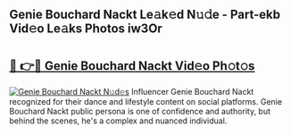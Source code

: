 ## Genie Bouchard Nackt Le𝚊k𝚎d N𝚞𝚍e - Part-ekb Vid𝚎o Le𝚊ks Photos iw3Or

# <h2><a href="http://fb0ig5.evod.top/?m=Genie+Bouchard+Nackt">🔗 👉🔴 Genie Bouchard Nackt Vid𝚎o Ph𝚘t𝚘s</a></h2>

[![Genie Bouchard Nackt N𝚞d𝚎s](https://i.imgur.com/8V9OHl7.gif)](http://fb0ig5.evod.top/?m=Genie+Bouchard+Nackt)
Influencer Genie Bouchard Nackt recognized for their dance and lifestyle content on social platforms. Genie Bouchard Nackt public persona is one of confidence and authority, but behind the scenes, he's a complex and nuanced individual. 
